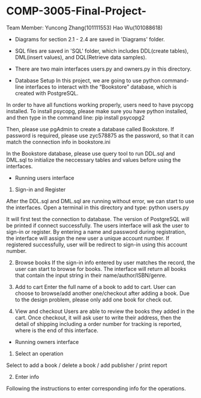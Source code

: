 # COMP-3005-Final-Project-
Team Member: Yuncong Zhang(101111553)  Hao Wu(101088618)

* Diagrams for section 2.1 - 2.4 are saved in 'Diagrams' folder.
* SQL files are saved in 'SQL' folder, which includes DDL(create tables), DML(insert values), and DQL(Retrieve data samples).
* There are two main interfaces users.py and owners.py in this directory. 


* Database Setup
In this project, we are going to use python command-line interfaces to interact with the “Bookstore” database, 
which is created with PostgreSQL. 

In order to have all functions working properly, users need to have psycopg installed.
To install psycopg, please make sure you have python installed, and then type in the command line:
pip install psycopg2

Then, please use pgAdmin to create a database called Bookstore. 
If password is required, please use zyc578875 as the password, so that it can match the connection info in bookstore.ini

In the Bookstore database, please use query tool to run DDL.sql and DML.sql
to initialize the neccessary tables and values before using the interfaces.


* Running users interface

1. Sign-in and Register

After the DDL.sql and DML.sql are running without error, we can start to use the interfaces.
Open a terminal in this directory and type:
python users.py

It will first test the connection to database. The version of PostgreSQL will be printed if connect successfully.
The users interface will ask the user to sign-in or register.
By entering a name and password during registration, the interface will assign the new user a unique account number.
If registered successfully, user will be redirect to sign-in using this account number.

2. Browse books
If the sign-in info entered by user matches the record, the user can start to browse for books.
The interface will return all books that contain the input string in their name/author/ISBN/genre.

3. Add to cart
Enter the full name of a book to add to cart. 
User can choose to browse/add another one/checkout after adding a book.
Due to the design problem, please only add one book for check out. 

4. View and checkout
Users are able to review the books they added in the cart. 
Once checkout, it will ask user to write their address, then the detail of shipping including a order number for tracking is reported, 
where is the end of this interface.

* Running owners interface

1. Select an operation

Select to add a book / delete a book / add publisher / print report 


2. Enter info

Following the instructions to enter corresponding info for the operations.
